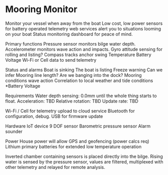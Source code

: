 # Mooring Monitor
Monitor your vessel when away from the boat
Low cost, low power sensors for battery operated telemetry
web services alert you to situations looming on your boat
Status monitoring dashboard for peace of mind.

Primary functions
Pressure sensor monitors bilge water depth. 
Accelerometer monitors wave action and impacts.
Gyro attitude sensing for rolling and listing?
Compass tracks anchor swing
Temperature
Battery Voltage
Wi-Fi or Cell data to send telemetry

Status and alarms
Boat is sinking
The boat is listing
Freeze warning
Can we infer Mooring line length? Are we banging into the dock?
Mooring conditions wave action
Correlation to local weather and tide conditions
*Battery Voltage

Requirements
Water depth sensing:  0.0mm until the whole thing starts to float.
Acceleration: TBD
Relative rotation: TBD
Update rate: TBD

Wi-Fi / Cell for telemetry upload to cloud service
Bluetooth for configuration, debug.
USB for firmware update

Hardware
IoT device 
9 DOF sensor
Barometric pressure sensor
Alarm sounder

Power
House power will allow GPS and geofencing (power calcs req)
Lithium primary batteries for extended low temperature  operation

Inverted chamber containing sensors is placed directly into the bilge.
Rising water is sensed by the pressure sensor, values are filtered, multiplexed with other telemetry and relayed for remote analysis.

